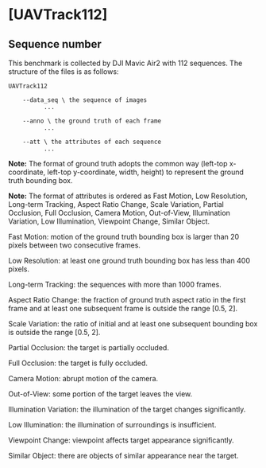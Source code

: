 # [UAVTrack112]

## Sequence number
This benchmark is collected by DJI Mavic Air2 with 112 sequences. The structure of the files is as follows:

```
UAVTrack112

    --data_seq \ the sequence of images
          ...

    --anno \ the ground truth of each frame 
          ...

    --att \ the attributes of each sequence
          ...

```

**Note:** The format of ground truth adopts the common way (left-top x-coordinate, left-top y-coordinate, width, height) to represent the ground truth bounding box.


**Note:** The format of attributes is ordered as Fast Motion, Low Resolution, Long-term Tracking, Aspect Ratio Change, Scale Variation, Partial Occlusion, Full Occlusion, Camera Motion, Out-of-View, Illumination Variation, Low Illumination, Viewpoint Change, Similar Object.

 

Fast Motion: motion of the ground truth bounding box is larger than
20 pixels between two consecutive frames.

Low Resolution: at least one ground truth bounding box has less than 400 pixels.

Long-term Tracking: the sequences with more than 1000 frames.

Aspect Ratio Change: the fraction of ground truth aspect ratio in the first frame
and at least one subsequent frame is outside the range [0.5, 2].

Scale Variation: the ratio of initial and at least one subsequent bounding box
is outside the range [0.5, 2].

Partial Occlusion: the target is partially occluded.

Full Occlusion: the target is fully occluded.

Camera Motion: abrupt motion of the camera.

Out-of-View: some portion of the target leaves the view.

Illumination Variation: the illumination of the target changes significantly.

Low Illumination: the illumination of surroundings is insufficient.

Viewpoint Change: viewpoint affects target appearance significantly.

Similar Object: there are objects of similar appearance near the target.